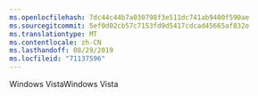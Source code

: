 ```yaml
---
ms.openlocfilehash: 7dc44c44b7a030798f3e511dc741ab9400f590ae
ms.sourcegitcommit: 5ef0d02cb57c7153fd9d5417cdcad45665af832e
ms.translationtype: MT
ms.contentlocale: zh-CN
ms.lasthandoff: 08/29/2019
ms.locfileid: "71137596"
---
```

<span data-ttu-id="93480-101">Windows Vista</span><span class="sxs-lookup"><span data-stu-id="93480-101">Windows Vista</span></span>